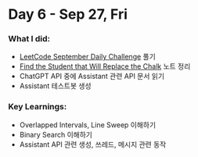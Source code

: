 # Day 6 - Sep 27, Fri

### What I did:
- [LeetCode September Daily Challenge](https://leetcode.com/problems/my-calendar-ii/description/?envType=daily-question&envId=2024-09-27) 풀기
- [Find the Student that Will Replace the Chalk](https://leetcode.com/problems/find-the-student-that-will-replace-the-chalk/description/?envType=daily-question&envId=2024-09-02) 노트 정리
- ChatGPT API 중에 Assistant 관련 API 문서 읽기
- Assistant 테스트봇 생성
  
### Key Learnings:
- Overlapped Intervals, Line Sweep 이해하기
- Binary Search 이해하기
- Assistant API 관련 생성, 쓰레드, 메시지 관련 동작